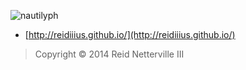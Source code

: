 ![nautilyph](https://raw.github.com/reidiiius/reidiiius.github.io/master/images/nautilyph.PNG)

 - [http://reidiiius.github.io/](http://reidiiius.github.io/)

> Copyright &#169; 2014 Reid Netterville III
